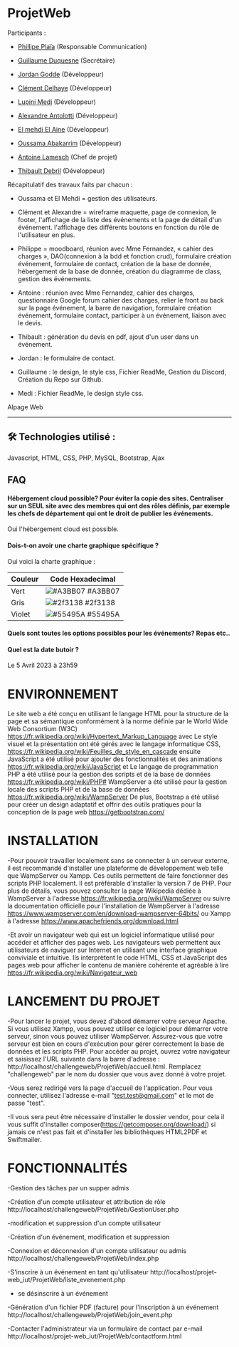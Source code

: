 # ProjetWeb

Participants : 



- [Phillipe Plaïa](https://github.com/CMC59) (Responsable Communication)

- [Guillaume Duquesne](https://github.com/gduquesne02) (Secrétaire)

- [Jordan Godde](https://github.com/JordanLPDIM) (Développeur)

- [Clément Delhaye](https://github.com/ClementDelhaye) (Développeur)

- [Lupini Medi](https://github.com/lupini20) (Développeur)

- [Alexandre Antolotti](https://github.com/AlexandreALT) (Développeur)

- [El mehdi El Aine](https://github.com/ainemehdi6) (Développeur)

- [Oussama Abakarrim](https://github.com/oussama7845) (Développeur)

- [Antoine Lamesch](https://github.com/AntoineLamesch) (Chef de projet)

- [Thibault Debril](https://github.com/Zoryger) (Développeur)

Récapitulatif des travaux faits par chacun : 

- Oussama et El Mehdi = gestion des utilisateurs.

- Clément et Alexandre = wireframe maquette, page de connexion, le footer, l'affichage de la liste des événements et la page de détail d'un événement. l'affichage des différents boutons en fonction du rôle de l'utilisateur en plus.

- Philippe = moodboard, réunion avec Mme Fernandez, « cahier des charges », DAO(connexion à la bdd et fonction crud), formulaire création événement, formulaire de contact, création de la base de donnée, hébergement de la base de donnée, création du diagramme de class, gestion des événements.

- Antoine : réunion avec Mme Fernandez, cahier des charges, questionnaire Google forum cahier des charges, relier le front au back sur la page événement, la barre de navigation, formulaire création événement, formulaire contact, participer à un événement, liaison avec le devis.

- Thibault : génération du devis en pdf, ajout d'un user dans un événement.

- Jordan : le formulaire de contact.

- Guillaume : le design, le style css, Fichier ReadMe, Gestion du Discord, Création du Repo sur Github.

- Medi : Fichier ReadMe, le design style css.


Alpage Web

---

## 🛠 Technologies utilisé :
Javascript, HTML, CSS, PHP, MySQL, Bootstrap, Ajax

## FAQ

#### Hébergement cloud possible? Pour éviter la copie des sites. Centraliser sur un SEUL site avec des membres qui ont des rôles définis, par exemple les chefs de département qui ont le droit de publier les événements.

Oui l'hébergement cloud est possible.

#### Dois-t-on avoir une charte graphique spécifique ?

Oui voici la charte graphique :

| Couleur             | Code Hexadecimal                                                                |
| ----------------- | ------------------------------------------------------------------ |
| Vert | ![#A3BB07](https://via.placeholder.com/10/A3BB07?text=+) #A3BB07 |
| Gris | ![#2f3138](https://via.placeholder.com/10/2f3138?text=+) #2f3138 |
| Violet | ![#55495A](https://via.placeholder.com/10/55495A?text=+) #55495A |




#### Quels sont toutes les options possibles pour les événements? Repas etc..



#### Quel est la date butoir ?

Le 5 Avril 2023 à 23h59

# ENVIRONNEMENT

Le site web a été conçu en utilisant le langage HTML pour la structure de la page et sa sémantique conformément à la norme définie par le World Wide Web Consortium (W3C) https://fr.wikipedia.org/wiki/Hypertext_Markup_Language avec Le style visuel et la présentation ont été gérés avec le langage informatique CSS, https://fr.wikipedia.org/wiki/Feuilles_de_style_en_cascade ensuite JavaScript a été utilisé pour ajouter des fonctionnalités et des animations https://fr.wikipedia.org/wiki/JavaScript et Le langage de programmation PHP a été utilisé pour la gestion des scripts et de la base de données https://fr.wikipedia.org/wiki/PHP# WampServer a été utilisé pour la gestion locale des scripts PHP et de la base de données https://fr.wikipedia.org/wiki/WampServer De plus, Bootstrap a été utilisé pour créer un design adaptatif et offrir des outils pratiques pour la conception de la page web https://getbootstrap.com/
 
 # INSTALLATION 
 
-Pour pouvoir travailler localement sans se connecter à un serveur externe, il est recommandé d'installer une plateforme de développement web telle que WampServer ou Xampp. Ces outils permettent de faire fonctionner des scripts PHP localement. Il est préférable d'installer la version 7 de PHP. Pour plus de détails, vous pouvez consulter la page Wikipedia dédiée à WampServer à l'adresse https://fr.wikipedia.org/wiki/WampServer ou suivre la documentation officielle pour l'installation de WampServer à l'adresse https://www.wampserver.com/en/download-wampserver-64bits/ ou Xampp à l'adresse https://www.apachefriends.org/download.html

-Et avoir un navigateur web qui est un logiciel informatique utilisé pour accéder et afficher des pages web. Les navigateurs web permettent aux utilisateurs de naviguer sur Internet en utilisant une interface graphique conviviale et intuitive. Ils interprètent le code HTML, CSS et JavaScript des pages web pour afficher le contenu de manière cohérente et agréable à lire https://fr.wikipedia.org/wiki/Navigateur_web

# LANCEMENT DU PROJET

-Pour lancer le projet, vous devez d'abord démarrer votre serveur Apache. Si vous utilisez Xampp, vous pouvez utiliser ce logiciel pour démarrer votre serveur, sinon vous pouvez utiliser WampServer. Assurez-vous que votre serveur est bien en cours d'exécution pour gérer correctement la base de données et les scripts PHP. Pour accéder au projet, ouvrez votre navigateur et saisissez l'URL suivante dans la barre d'adresse : http://localhost/challengeweb/ProjetWeb/accueil.html. Remplacez "challengeweb" par le nom du dossier que vous avez donné à votre projet.

-Vous serez redirigé vers la page d'accueil de l'application. Pour vous connecter, utilisez l'adresse e-mail "test.test@gmail.com" et le mot de passe "test".

-Il vous sera peut être nécessaire d'installer le dossier vendor, pour cela il vous suffit d'installer composer(https://getcomposer.org/download/) si jamais ce n'est pas fait et d'installer les bibliothèques HTML2PDF et Swiftmailer.

# FONCTIONNALITÉS 

-Gestion des tâches par un supper admis

   -Création d'un compte utilisateur et attribution de rôle  http://localhost/challengeweb/ProjetWeb/GestionUser.php
   
   -modification et suppression d'un compte utilisateur
   
   -Création d'un événement, modification et suppression
   
   -Connexion et déconnexion d'un compte utilisateur ou admis http://localhost/challengeweb/ProjetWeb/index.php
   
-S'inscrire  à un événement en tant qu'utilisateur http://localhost/projet-web_iut/ProjetWeb/liste_evenement.php

- se désinscrire  à un événement
 
-Génération d'un fichier PDF (facture) pour l'inscription à un événement http://localhost/challengeweb/ProjetWeb/join_event.php

-Contacter l'administrateur via un formulaire de contact par e-mail  http://localhost/projet-web_iut/ProjetWeb/contactform.html




   

